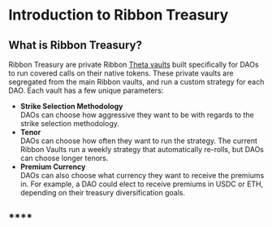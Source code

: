 # Introduction to Ribbon Treasury

## **What is Ribbon Treasury?**

Ribbon Treasury are private Ribbon [Theta vaults](../../theta-vault/theta-vault/) built specifically for DAOs to run covered calls on their native tokens. These private vaults are segregated from the main Ribbon vaults, and run a custom strategy for each DAO. Each vault has a few unique parameters:

* **Strike Selection Methodology**\
  DAOs can choose how aggressive they want to be with regards to the strike selection methodology.&#x20;
* **Tenor**\
  DAOs can choose how often they want to run the strategy. The current Ribbon Vaults run a weekly strategy that automatically re-rolls, but DAOs can choose longer tenors.
* **Premium Currency**\
  DAOs can also choose what currency they want to receive the premiums in. For example, a DAO could elect to receive premiums in USDC or ETH, depending on their treasury diversification goals.

## ****

##
